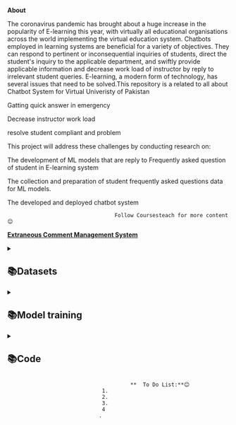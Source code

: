 **About**

 The coronavirus pandemic has brought about a huge increase in the popularity of E-learning this year, with virtually all educational organisations across the world implementing the virtual education system. Chatbots employed in learning systems are beneficial for a variety of objectives. They can respond to pertinent or inconsequential inquiries of students, direct the student's inquiry to the applicable department, and swiftly provide applicable information and decrease work load of instructor by reply to irrelevant student queries. E-learning, a modern form of technology, has several issues that need to be solved.This repository is a related to all about Chatbot System for Virtual Univeristy of Pakistan 
 
Gatting quick answer in emergency

Decrease instructor work load 

resolve student compliant and problem 

This project will address these challenges by conducting research on:

The development of ML models that are reply to Frequently asked question of student in E-learning system

The collection and preparation of student frequently asked questions data for ML models.

The developed and deployed chatbot system 

                                      Follow Coursesteach for more content 😊
                                               
  [****Extraneous Comment Management System****](https://coursesteach.com/mod/page/view.php?id=6984) 


<details> 
<summary> <h2>📚Datasets</h2> </summary>

| Dataset 1 | Dataset 2| Dataset 3 |
|---|---|---|
|[**Student Frequently Asked Questions**](https://docs.google.com/spreadsheets/d/1h9rXxXZz2jjP-PIgt0lSizx_4qcZnrby/edit?rtpof=true#gid=1665551337)|[**Trained Intent**](https://drive.google.com/file/d/1GHmm3ffgbYly020kJHsOCDeVHG1fKb2Z/view?usp=drive_link)|[**Latest Intent**](https://drive.google.com/file/d/1xz1bfvzCJGyuWF3zp47duYL8MEE70kzZ/view?usp=drive_link)
</details>
  
 <details> 
<summary> <h2>📚Model training </h2> </summary>

| Code Name | Code | Code |
|---|---|---|
| **1- Samman**|[![Colab icon](https://img.shields.io/badge/Colab-Open-blue.svg?logo=colab&logoColor=white)](https://colab.research.google.com/drive/1vywb0pfrUa9g3-CwBkno8RpOPeq9c3p8)| [1](https://github.com/SammanArooj/Model_Training_Samman/blob/main/Model_Training_Samman.ipynb) |
</details>
<details> 
<summary> <h2>📚Code </h2> </summary>

| Code  | Code | 
|---|---|
| **1- Flask Code**|[1](https://drive.google.com/file/d/1UlvY47ZIJdv_AmXkJNrxtM1KGOTuQSMm/view?usp=drive_link) |
</details>

                                           **  To Do List:**😊
                                  1.
                                  2.
                                  3.
                                  4
                                 .







